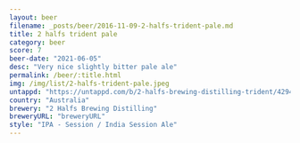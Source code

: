 ```yaml
---
layout: beer
filename: _posts/beer/2016-11-09-2-halfs-trident-pale.md
title: 2 halfs trident pale
category: beer
score: 7
beer-date: "2021-06-05"
desc: "Very nice slightly bitter pale ale"
permalink: /beer/:title.html
img: /img/list/2-halfs-trident-pale.jpeg
untappd: "https://untappd.com/b/2-halfs-brewing-distilling-trident/4294287"
country: "Australia"
brewery: "2 Halfs Brewing Distilling"
breweryURL: "breweryURL"
style: "IPA - Session / India Session Ale"
---
```

